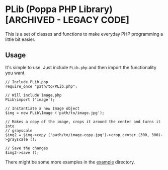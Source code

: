 PLib (Poppa PHP Library) [ARCHIVED - LEGACY CODE]
================================================================================

This is a set of classes and functions to make everyday PHP programming a
little bit easier.

Usage
--------------------------------------------------------------------------------

It's simple to use. Just include `PLib.php` and then import the functionality
you want.

    // Include PLib.php
    require_once "path/to/PLib.php";

    // Will include image.php
    PLib\import ('image');

    // Instantiate a new Image object
    $img = new PLib\Image ('path/to/image.jpg');

    // Makes a copy of the image, crops it around the center and turns it into
    // grayscale
    $img2 = $img->copy ('path/to/image-copy.jpg')->crop_center (300, 300)->grayscale ();
    
    // Save the changes
    $img2->save ();

There might be some more examples in the [example](https://github.com/poppa/PLib/tree/master/examples)
directory.
